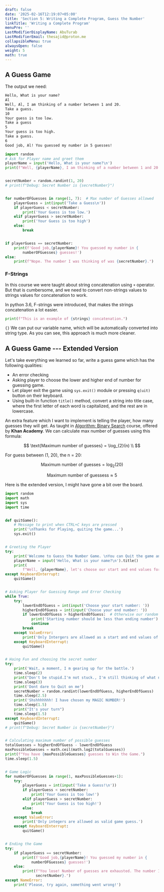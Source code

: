 ```yaml
---
draft: false
date: '2025-02-16T12:19:07+05:00'
title: 'Section 5: Writing a Complete Program, Guess the Number'
linkTitle: 'Writing a Complete Program'
menuPre: ''
LastModifierDisplayName: AbuTurab
LastModifierEmail: thesajid@proton.me
collapsibleMenu: true
alwaysOpen: false
weight: 5
math: true
---
```


## A Guess Game

The output we need:

```txt
Hello, What is your name?
Al
Well, Al, I am thinking of a number between 1 and 20.
Take a guess.
10
Your guess is too low.
Take a guess
5
Your guess is too high.
Take a guess.
6
Good job, Al! You guessed my number in 5 guesses!
```

```python {title="guessGame.py", linenos=on}
import random
# Ask for Player name and greet them
playerName = input('Hello, What is your name?\n')
print(f"Well, {playerName}, I am thinking of a number between 1 and 20.")


secretNumber = random.randint(1, 20)
# print(f"Debug: Secret Number is {secretNumber}")


for numberOFGuesses in range(1, 7):  # Max number of Guesses allowed
    playerGuess = int(input('Take a Guess\n'))
    if playerGuess < secretNumber:
        print('Your Guess is too low.')
    elif playerGuess > secretNumber:
        print('Your Guess is too high')
    else:
        break


if playerGuess == secretNumber:
    print(f'Good job,{playerName}! You guessed my number in {
        numberOFGuesses} guesses!')
else:
    print(f"Nope. The number I was thinking of was {secretNumber}.")

```

###  F-Strings

In this course we were taught about string concatenation using `+` operator. But that is cumbersome, and we need to convert non-strings values to strings values for concatenation to work.

In python 3.6, F-strings were introduced, that makes the strings concatenation a lot easier.

```python
print(f"This is an example of {strings} concatenation.")
```

`{}` We can put our variable name, which will be automatically converted into string type. As you can see, this approach is much more cleaner.

## A Guess Game --- Extended Version

Let's take everything we learned so far, write a guess game which has the following qualities:
- An error checking
- Asking player to choose the lower and higher end of number for guessing game.
- Let player exit the game using `sys.exit()` module or pressing `q(uit)` button on their keyboard. 
- Using built-in function `title()` method, convert a string into title case, where the first letter of each word is capitalized, and the rest are in lowercase.

An extra feature which I want to implement is telling the player, how many guesses they will get. As taught in [Algorithm: Binary Search](/cs-and-programming/computer-science-theory/unit-1/binary-search/) course, offered by **Khan Academy**. We can calculate max number of guesses using this formula:

$$
\text{Maximum number of guesses} = \log_{2}(n) \\
$$

For guess between (1, 20), the n = 20:

$$
\text{Maximum number of guesses} = \log_{2}(20)
$$

$$
\text{Maximum number of guessess} \approx  5
$$

Here is the extended version, I might have gone a bit over the board.

```python {title="guessGameExtended.py", linenos=on}
import random
import math
import sys
import time


def quitGame():
    # Message to print when CTRL+C keys are pressed
    print('\nThanks for Playing, quiting the game...')
    sys.exit()


# Greeting the Player
try:
    print('Welcome to Guess the Number Game. \nYou can Quit the game any time by pressing CTRL+C keys on your keyboard')
    playerName = input('Hello, What is your name?\n').title()
    print(
        f"Well, {playerName}, let's choose our start and end values for the game.")
except KeyboardInterrupt:
    quitGame()


# Asking Player for Guessing Range and Error Checking
while True:
    try:
        lowerEndOfGuess = int(input('Choose your start number: '))
        higherEndOfGuess = int(input('Choose your end number: '))
        if lowerEndOfGuess > higherEndOfGuess:  # Otherwise our random function will fail
            print('Starting number should be less than ending number')
            continue
        break
    except ValueError:
        print('Only Intergers are allowed as a start and end values of a Guessing Game.')
    except KeyboardInterrupt:
        quitGame()


# Haing Fun and choosing the secret number
try:
    print('Wait, a moment, I m gearing up for the battle.')
    time.sleep(2)
    print("Don't be stupid.I'm not stuck., I'm still thinking of what number to choose!")
    time.sleep(3)
    print('Dont dare to Quit on me')
    secretNumber = random.randint(lowerEndOfGuess, higherEndOfGuess)
    time.sleep(2.5)
    print('Shshhhhhhh! I have chosen my MAGIC NUMBER!')
    time.sleep(1.5)
    print("It's your turn")
    time.sleep(1.5)
except KeyboardInterrupt:
    quitGame()
# print(f"Debug: Secret Number is {secretNumber}")


# Calculating maximum number of possible guesses
totalGuesses = higherEndOfGuess - lowerEndOfGuess
maxPossibleGuesses = math.ceil(math.log2(totalGuesses))
print(f"You have {maxPossibleGuesses} guesses to Win the Game.")
time.sleep(1.5)


# Game Logic
for numberOFGuesses in range(1, maxPossibleGuesses+1):
    try:
        playerGuess = int(input('Take a Guess!\n'))
        if playerGuess < secretNumber:
            print('Your Guess is too low!')
        elif playerGuess > secretNumber:
            print('Your Guess is too high!')
        else:
            break
    except ValueError:
        print('Only integers are allowed as valid game guess.')
    except KeyboardInterrupt:
        quitGame()


# Ending the Game
try:
    if playerGuess == secretNumber:
        print(f'Good job,{playerName}! You guessed my number in {
            numberOFGuesses} guesses!')
    else:
        print(f"You lose! Number of guesses are exhausted. The number I was thinking of was {
              secretNumber}.")
except NameError:
    print('Please, try again, something went wrong!')
```